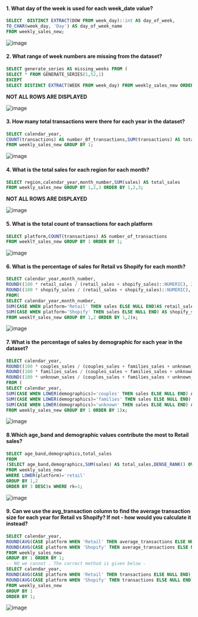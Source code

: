 
#### 1. What day of the week is used for each week_date value?
```sql
SELECT 	DISTINCT EXTRACT(DOW FROM week_day)::int AS day_of_week,
TO_CHAR(week_day, 'Day') AS day_of_week_name
FROM weekly_sales_new;
```
![image](https://github.com/shivin316/8__Week_SQL_Challenge/assets/122541994/062c7c1d-1ebe-435e-aa47-547dc2ef9957)


#### 2. What range of week numbers are missing from the dataset?
```sql
SELECT generate_series AS missing_weeks FROM (
SELECT * FROM GENERATE_SERIES(1,52,1) 
EXCEPT
SELECT DISTINCT EXTRACT(WEEK FROM week_day) FROM weekly_sales_new ORDER BY 1)x;
```
**NOT ALL ROWS ARE DISPLAYED**

![image](https://github.com/shivin316/8__Week_SQL_Challenge/assets/122541994/bda243cb-c9ef-48dd-8d7b-0f6da124cbad)

#### 3. How many total transactions were there for each year in the dataset?
```sql
SELECT calendar_year,
COUNT(transactions) AS number_0f_transactions,SUM(transactions) AS total_transactions_amount
FROM weekly_sales_new GROUP BY 1;
```
![image](https://github.com/shivin316/8_Week_SQL_Challenge/assets/122541994/7ff5b5a5-04ce-4634-9252-4f0a04f5987f)

#### 4. What is the total sales for each region for each month?
```sql
SELECT region,calendar_year,month_number,SUM(sales) AS total_sales
FROM weekly_sales_new GROUP BY 1,2,3 ORDER BY 1,2,3;
```
**NOT ALL ROWS ARE DISPLAYED**

![image](https://github.com/shivin316/8_Week_SQL_Challenge/assets/122541994/79530f18-4898-46b0-9efc-3b82b9e1926e)

#### 5. What is the total count of transactions for each platform
```sql
SELECT platform,COUNT(transactions) AS number_of_transactions
FROM weeklY_sales_new GROUP BY 1 ORDER BY 1;
```
![image](https://github.com/shivin316/8_Week_SQL_Challenge/assets/122541994/55d6aef7-1d2c-4da7-8087-6d8c5ce94ed2)

#### 6. What is the percentage of sales for Retail vs Shopify for each month?
```sql
SELECT calendar_year,month_number,
ROUND((100 * retail_sales / (retail_sales + shopify_sales)::NUMERIC), 2) AS retail_sales_pct,
ROUND((100 * shopify_sales / (retail_sales + shopify_sales)::NUMERIC), 2) AS shopify_sales_pct
FROM(
SELECT calendar_year,month_number,
SUM(CASE WHEN platform='Retail' THEN sales ELSE NULL END)AS retail_sales,
SUM(CASE WHEN platform='Shopify' THEN sales ELSE NULL END) AS shopify_sales
FROM weeklY_sales_new GROUP BY 1,2 ORDER BY 1,2)x;
```
![image](https://github.com/shivin316/8_Week_SQL_Challenge/assets/122541994/4ecfb847-e97e-43b4-bdb8-49bb95c2c865)

#### 7. What is the percentage of sales by demographic for each year in the dataset?
```sql
SELECT calendar_year,
ROUND((100 * couples_sales / (couples_sales + families_sales + unknown_sales)::NUMERIC), 2) AS couples_sales_pct,
ROUND((100 * families_sales / (couples_sales + families_sales + unknown_sales)::NUMERIC), 2) AS families_sales_pct,
ROUND((100 * unknown_sales / (couples_sales + families_sales + unknown_sales)::NUMERIC), 2) AS retail_sales_pct
FROM (
SELECT calendar_year,
SUM(CASE WHEN LOWER(demographics)='couples' THEN sales ELSE NULL END) AS couples_sales,
SUM(CASE WHEN LOWER(demographics)='families' THEN sales ELSE NULL END) AS families_sales,
SUM(CASE WHEN LOWER(demographics)='unknown' THEN sales ELSE NULL END) AS unknown_sales
FROM weekly_sales_new GROUP BY 1 ORDER BY 1)x;
```
![image](https://github.com/shivin316/8_Week_SQL_Challenge/assets/122541994/74eac371-d615-4ff1-87e0-73269b581d4e)

#### 8.Which age_band and demographic values contribute the most to Retail sales?
```sql
SELECT age_band,demographics,total_sales
FROM
(SELECT age_band,demographics,SUM(sales) AS total_sales,DENSE_RANK() OVER(ORDER BY SUM(sales) DESC) AS rk
FROM weekly_sales_new
WHERE LOWER(platform)='retail'
GROUP BY 1,2
ORDER BY 3 DESC)x WHERE rk=1;
```
![image](https://github.com/shivin316/8_Week_SQL_Challenge/assets/122541994/69535c4f-75b4-47bb-9375-e2f869e5bb59)

#### 9. Can we use the avg_transaction column to find the average transaction size for each year for Retail vs Shopify? If not - how would you calculate it instead?
```sql
SELECT calendar_year,
ROUND(AVG(CASE platform WHEN 'Retail' THEN average_transactions ELSE NULL END), 2) AS retail_transaction_size_average,
ROUND(AVG(CASE platform WHEN 'Shopify' THEN average_transactions ELSE NULL END), 2) AS shopify_transaction_size_average
FROM weekly_sales_new
GROUP BY 1 ORDER BY 1;
-- NO we cannot . The correct method is given below -
SELECT calendar_year,
ROUND(AVG(CASE platform WHEN 'Retail' THEN transactions ELSE NULL END), 2) AS retail_transaction_size_average,
ROUND(AVG(CASE platform WHEN 'Shopify' THEN transactions ELSE NULL END), 2) AS shopify_transaction_size_average
FROM weekly_sales_new
GROUP BY 1
ORDER BY 1;
```
![image](https://github.com/shivin316/8_Week_SQL_Challenge/assets/122541994/aaf08870-6c75-416a-8632-895df4582732)
